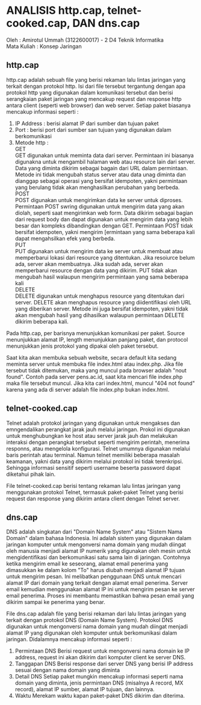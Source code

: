 # ANALISIS http.cap, telnet-cooked.cap, DAN dns.cap
Oleh      :
Amirotul Ummah (3122600017) -  2 D4 Teknik Informatika <br>
Mata Kuliah      :
Konsep Jaringan

## http.cap

http.cap adalah sebuah file yang berisi rekaman lalu lintas jaringan yang terkait dengan protokol http. Isi dari file tersebut tergantung dengan apa protokol http yang digunakan dalam komunikasi tersebut dan berisi serangkaian paket jaringan yang mencakup request dan response http antara client (seperti web browser) dan web server. Setiap paket biasanya mencakup informasi seperti :
1.  IP Address  : berisi alamat IP dari sumber dan tujuan paket
2.  Port        : berisi port dari sumber san tujuan yang digunakan dalam berkomunikasi
3.  Metode http  : <br>
      GET
    <br>
      GET digunakan untuk meminta data dari server. Permintaan ini biasanya digunakna untuk mengambil halaman web atau resource lain dari server. Data yang diminta dikirim sebagai bagain dari URL dalam permintaan. Metode ini tidak mengubah status server atau data unag diminta dan dianggap sebagai operasi yang bersifat idempoten, yakni permintaan yang berulang tidak akan menghasilkan perubahan yang berbeda. <br>
      POST
    <br>
      POST digunakan untuk mengirimkan data ke server untuk diproses. Permintaan POST swring digunakan untuk mengirim data yang akan diolah, seperti saat mengirimkan web form. Data dikirim sebagai bagian dari request body dan dapat digunakan untuk mengirim data yang lebih besar dan kompleks dibandingkan dengan GET. Permintaan POST tidak bersifat idempoten, yakni mengirim [ermintaan yang sama beberapa kali dapat mengahsilkan efek yang berbeda. <br>
      PUT
    <br>
      PUT digunakan untuk mengirim data ke server untuk membuat atau memperbarui lokasi dari resource yang ditentukan. Jika resoiurce belum ada, server akan membuatnya. Jika sudah ada, server akan memperbarui resource dengan data yang dikirim. PUT tidak akan mengubah hasil walaupun mengirim permintaan yang sama beberapa kali <br>
      DELETE
    <br>
      DELETE digunakan untuk menghapus resource yang ditentukan dari server. DELETE akan menghapus resource yang diidentifikasi oleh URL yang diberikan server. Metode ini juga bersifat idempoten, yakni tidak akan mengubah hasil yang dihasilkan walaupun permintaan DELETE dikirim beberapa kali. <br>

Pada http.cap, per barisnya menunjukkan komunikasi per paket. Source menunjukkan alamat IP, length menunjukkan panjang paket, dan protocol menunjukkan jenis protokol yang dipakai oleh paket tersebut.

Saat kita akan membuka sebuah website, secara default kita sedang meminta server untuk membuka file index.html atau index.php. Jika file tersebut tidak ditemukan, maka yang muncul pada browser adalah "nout found". Contoh pada server pens.ac.id, saat kita mencari file index.php maka file tersebut muncul. Jika kita cari index.html, muncul "404 not found" karena yang ada di server adalah file index.php bukan index.html.

## telnet-cooked.cap

Telnet adalah protokol jaringan yang digunakan untuk mengakses dan emngendalikan perangkat jarak jauh melalui jaringan. Prokol ini digunakan untuk menghubungkan ke host atau server jarak jauh dan melakukan interaksi dengan perangkat tersebut seperti mengirim perintah, menerima responns, atau mengelola konfigurasi. Telnet umumnya digunakan melalui baris perintah atau terminal.
Namun telnet memiliki beberapa masalah keamanan, yakni data yang dikirim melalui protokol ini tidak terenkripsi. Sehingga informasi sensitif seperti username beserta password dapat diketahui pihak lain.

File telnet-cooked.cap berisi tentang rekaman lalu lintas jaringan yang menggunakan protokol Telnet, termasuk paket-paket Telnet yang berisi request dan response yang dikirim antara client dengan Telnet server.

## dns.cap

DNS adalah singkatan dari "Domain Name System" atau "Sistem Nama Domain" dalam bahasa Indonesia. Ini adalah sistem yang digunakan dalam jaringan komputer untuk mengonversi nama domain yang mudah diingat oleh manusia menjadi alamat IP numerik yang digunakan oleh mesin untuk mengidentifikasi dan berkomunikasi satu sama lain di jaringan.
Contohnya ketika mengirim email ke seseorang, alamat email penerima yang dimasukkan ke dalam kolom "To" harus diubah menjadi alamat IP tujuan untuk mengirim pesan. Ini melibatkan penggunaan DNS untuk mencari alamat IP dari domain yang terkait dengan alamat email penerima. Server email kemudian menggunakan alamat IP ini untuk mengirim pesan ke server email penerima. Proses ini membantu memastikan bahwa pesan email yang dikirim sampai ke penerima yang benar.

File dns.cap adalah file yang berisi rekaman dari lalu lintas jaringan yang terkait dengan protokol DNS (Domain Name System). Protokol DNS digunakan untuk mengonversi nama domain yang mudah diingat menjadi alamat IP yang digunakan oleh komputer untuk berkomunikasi dalam jaringan. Didalamnya mencakup informasi seperti :
1. Permintaan DNS
   Berisi request untuk mengonversi nama domain ke IP address, request ini akan dikirim dari komputer client ke server DNS.
3. Tanggapan DNS
   Berisi response dari server DNS yang berisi IP address sesuai dengan nama domain yang diminta
5. Detail DNS
   Setiap paket mungkin mencakup informasi seperti nama domain yang diminta, jenis permintaan DNS (misalnya A record, MX record), alamat IP sumber, alamat IP tujuan, dan lainnya.
7. Waktu
   Merekam waktu kapan paket-paket DNS dikirim dan diterima.
